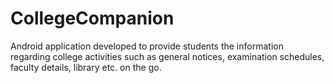 # CollegeCompanion
Android application developed to provide students the information regarding college activities such as general notices, examination schedules, faculty details, library etc. on the go.
